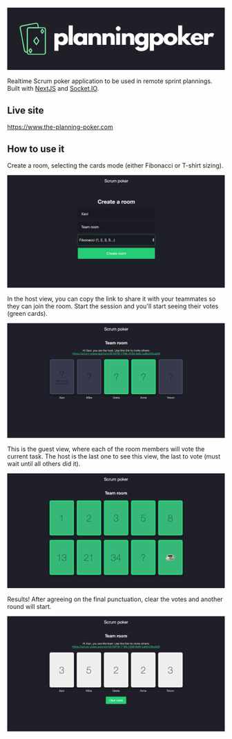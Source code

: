 ![Scrum poker](./readme-assets/logo-bg.png)

Realtime Scrum poker application to be used in remote sprint plannings. Built with [NextJS](https://nextjs.org/) and [Socket.IO](https://socket.io/).

## Live site

https://www.the-planning-poker.com

## How to use it

Create a room, selecting the cards mode (either Fibonacci or T-shirt sizing).

![create a room](./readme-assets/create-room.png)

In the host view, you can copy the link to share it with your teammates so they can join the room. Start the session and you'll start seeing their votes (green cards).

![host view](./readme-assets/host-view.png)

This is the guest view, where each of the room members will vote the current task. The host is the last one to see this view, the last to vote (must wait until all others did it).

![guest view](./readme-assets/guest-view.png)

Results! After agreeing on the final punctuation, clear the votes and another round will start.

![results](./readme-assets/results.png)
